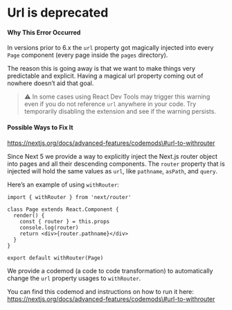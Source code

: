 Url is deprecated
=================

#### Why This Error Occurred

In versions prior to 6.x the `url` property got magically injected into every `Page` component (every page inside the `pages` directory).

The reason this is going away is that we want to make things very predictable and explicit. Having a magical url property coming out of nowhere doesn’t aid that goal.

> ⚠️ In some cases using React Dev Tools may trigger this warning even if you do not reference `url` anywhere in your code. Try temporarily disabling the extension and see if the warning persists.

#### Possible Ways to Fix It

https://nextjs.org/docs/advanced-features/codemods\#url-to-withrouter

Since Next 5 we provide a way to explicitly inject the Next.js router object into pages and all their descending components. The `router` property that is injected will hold the same values as `url`, like `pathname`, `asPath`, and `query`.

Here’s an example of using `withRouter`:

    import { withRouter } from 'next/router'

    class Page extends React.Component {
      render() {
        const { router } = this.props
        console.log(router)
        return <div>{router.pathname}</div>
      }
    }

    export default withRouter(Page)

We provide a codemod (a code to code transformation) to automatically change the `url` property usages to `withRouter`.

You can find this codemod and instructions on how to run it here: https://nextjs.org/docs/advanced-features/codemods\#url-to-withrouter
